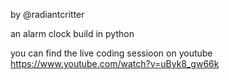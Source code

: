 by @radiantcritter

an alarm clock 
build in python

you can find the live coding sessioon on youtube
    https://www.youtube.com/watch?v=uByk8_gw66k
